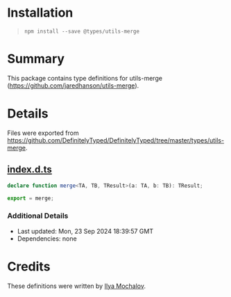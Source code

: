 # Installation
> `npm install --save @types/utils-merge`

# Summary
This package contains type definitions for utils-merge (https://github.com/jaredhanson/utils-merge).

# Details
Files were exported from https://github.com/DefinitelyTyped/DefinitelyTyped/tree/master/types/utils-merge.
## [index.d.ts](https://github.com/DefinitelyTyped/DefinitelyTyped/tree/master/types/utils-merge/index.d.ts)
````ts
declare function merge<TA, TB, TResult>(a: TA, b: TB): TResult;

export = merge;

````

### Additional Details
 * Last updated: Mon, 23 Sep 2024 18:39:57 GMT
 * Dependencies: none

# Credits
These definitions were written by [Ilya Mochalov](https://github.com/chrootsu).
